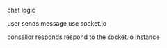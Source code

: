 chat logic 

user sends message 
use socket.io

consellor responds 
respond to the socket.io instance